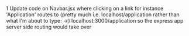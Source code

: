 
1
	Update code on Navbar.jsx where clicking on a link for instance 'Application' routes to (pretty much i.e. localhost/application rather than what I'm about to type: ->) localhost:3000/application so the express app server side routing would take over
